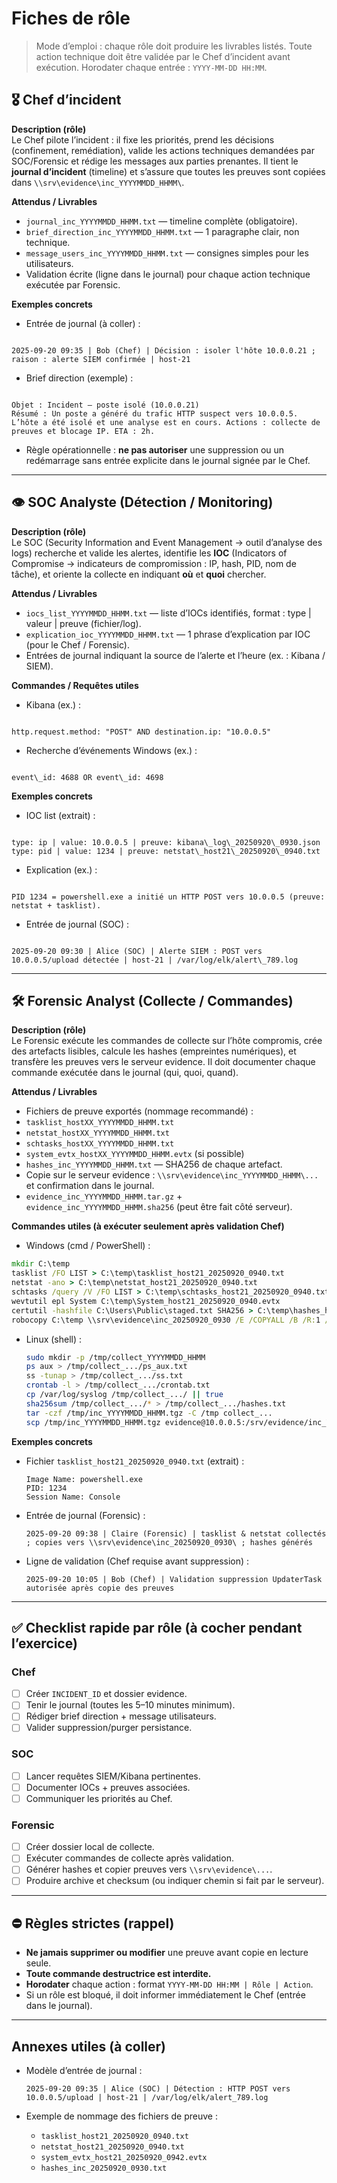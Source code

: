 # Fiches de rôle

> Mode d’emploi : chaque rôle doit produire les livrables listés. Toute action technique doit être validée par le Chef d’incident avant exécution. Horodater chaque entrée : `YYYY-MM-DD HH:MM`.


## 🎖️ Chef d’incident
**Description (rôle)**  
Le Chef pilote l’incident : il fixe les priorités, prend les décisions (confinement, remédiation), valide les actions techniques demandées par SOC/Forensic et rédige les messages aux parties prenantes. Il tient le **journal d’incident** (timeline) et s’assure que toutes les preuves sont copiées dans `\\srv\evidence\inc_YYYYMMDD_HHMM\`.

**Attendus / Livrables**
- `journal_inc_YYYYMMDD_HHMM.txt` — timeline complète (obligatoire).  
- `brief_direction_inc_YYYYMMDD_HHMM.txt` — 1 paragraphe clair, non technique.  
- `message_users_inc_YYYYMMDD_HHMM.txt` — consignes simples pour les utilisateurs.  
- Validation écrite (ligne dans le journal) pour chaque action technique exécutée par Forensic.

**Exemples concrets**
- Entrée de journal (à coller) :  
```

2025-09-20 09:35 | Bob (Chef) | Décision : isoler l'hôte 10.0.0.21 ; raison : alerte SIEM confirmée | host-21

```
- Brief direction (exemple) :  
```

Objet : Incident – poste isolé (10.0.0.21)
Résumé : Un poste a généré du trafic HTTP suspect vers 10.0.0.5. L’hôte a été isolé et une analyse est en cours. Actions : collecte de preuves et blocage IP. ETA : 2h.

```
- Règle opérationnelle : **ne pas autoriser** une suppression ou un redémarrage sans entrée explicite dans le journal signée par le Chef.

---

## 👁️ SOC Analyste (Détection / Monitoring)
**Description (rôle)**  
Le SOC (Security Information and Event Management → outil d’analyse des logs) recherche et valide les alertes, identifie les **IOC** (Indicators of Compromise → indicateurs de compromission : IP, hash, PID, nom de tâche), et oriente la collecte en indiquant **où** et **quoi** chercher.

**Attendus / Livrables**
- `iocs_list_YYYYMMDD_HHMM.txt` — liste d’IOCs identifiés, format : type | valeur | preuve (fichier/log).  
- `explication_ioc_YYYYMMDD_HHMM.txt` — 1 phrase d’explication par IOC (pour le Chef / Forensic).  
- Entrées de journal indiquant la source de l’alerte et l’heure (ex. : Kibana / SIEM).

**Commandes / Requêtes utiles**
- Kibana (ex.) :  
```

http.request.method: "POST" AND destination.ip: "10.0.0.5"

```
- Recherche d’événements Windows (ex.) :  
```

event\_id: 4688 OR event\_id: 4698

```

**Exemples concrets**
- IOC list (extrait) :
```

type: ip | value: 10.0.0.5 | preuve: kibana\_log\_20250920\_0930.json
type: pid | value: 1234 | preuve: netstat\_host21\_20250920\_0940.txt

```
- Explication (ex.) :
```

PID 1234 = powershell.exe a initié un HTTP POST vers 10.0.0.5 (preuve: netstat + tasklist).

```
- Entrée de journal (SOC) :
```

2025-09-20 09:30 | Alice (SOC) | Alerte SIEM : POST vers 10.0.0.5/upload détectée | host-21 | /var/log/elk/alert\_789.log

````

---

## 🛠️ Forensic Analyst (Collecte / Commandes)
**Description (rôle)**  
Le Forensic exécute les commandes de collecte sur l’hôte compromis, crée des artefacts lisibles, calcule les hashes (empreintes numériques), et transfère les preuves vers le serveur evidence. Il doit documenter chaque commande exécutée dans le journal (qui, quoi, quand).

**Attendus / Livrables**
- Fichiers de preuve exportés (nommage recommandé) :
- `tasklist_hostXX_YYYYMMDD_HHMM.txt`
- `netstat_hostXX_YYYYMMDD_HHMM.txt`
- `schtasks_hostXX_YYYYMMDD_HHMM.txt`
- `system_evtx_hostXX_YYYYMMDD_HHMM.evtx` (si possible)
- `hashes_inc_YYYYMMDD_HHMM.txt` — SHA256 de chaque artefact.  
- Copie sur le serveur evidence : `\\srv\evidence\inc_YYYYMMDD_HHMM\...` et confirmation dans le journal.  
- `evidence_inc_YYYYMMDD_HHMM.tar.gz` + `evidence_inc_YYYYMMDD_HHMM.sha256` (peut être fait côté serveur).

**Commandes utiles (à exécuter seulement après validation Chef)**
- Windows (cmd / PowerShell) :
```cmd
mkdir C:\temp
tasklist /FO LIST > C:\temp\tasklist_host21_20250920_0940.txt
netstat -ano > C:\temp\netstat_host21_20250920_0940.txt
schtasks /query /V /FO LIST > C:\temp\schtasks_host21_20250920_0940.txt
wevtutil epl System C:\temp\System_host21_20250920_0940.evtx
certutil -hashfile C:\Users\Public\staged.txt SHA256 > C:\temp\hashes_host21_20250920_0940.txt
robocopy C:\temp \\srv\evidence\inc_20250920_0930 /E /COPYALL /B /R:1 /W:1
````

* Linux (shell) :

  ```bash
  sudo mkdir -p /tmp/collect_YYYYMMDD_HHMM
  ps aux > /tmp/collect_.../ps_aux.txt
  ss -tunap > /tmp/collect_.../ss.txt
  crontab -l > /tmp/collect_.../crontab.txt
  cp /var/log/syslog /tmp/collect_.../ || true
  sha256sum /tmp/collect_.../* > /tmp/collect_.../hashes.txt
  tar -czf /tmp/inc_YYYYMMDD_HHMM.tgz -C /tmp collect_...
  scp /tmp/inc_YYYYMMDD_HHMM.tgz evidence@10.0.0.5:/srv/evidence/inc_YYYYMMDD_HHMM/
  ```

**Exemples concrets**

* Fichier `tasklist_host21_20250920_0940.txt` (extrait) :

  ```
  Image Name: powershell.exe
  PID: 1234
  Session Name: Console
  ```
* Entrée de journal (Forensic) :

  ```
  2025-09-20 09:38 | Claire (Forensic) | tasklist & netstat collectés ; copies vers \\srv\evidence\inc_20250920_0930\ ; hashes générés
  ```
* Ligne de validation (Chef requise avant suppression) :

  ```
  2025-09-20 10:05 | Bob (Chef) | Validation suppression UpdaterTask autorisée après copie des preuves
  ```

---

## ✅ Checklist rapide par rôle (à cocher pendant l’exercice)

### Chef

* [ ] Créer `INCIDENT_ID` et dossier evidence.
* [ ] Tenir le journal (toutes les 5–10 minutes minimum).
* [ ] Rédiger brief direction + message utilisateurs.
* [ ] Valider suppression/purger persistance.

### SOC

* [ ] Lancer requêtes SIEM/Kibana pertinentes.
* [ ] Documenter IOCs + preuves associées.
* [ ] Communiquer les priorités au Chef.

### Forensic

* [ ] Créer dossier local de collecte.
* [ ] Exécuter commandes de collecte après validation.
* [ ] Générer hashes et copier preuves vers `\\srv\evidence\...`.
* [ ] Produire archive et checksum (ou indiquer chemin si fait par le serveur).

---

## ⛔ Règles strictes (rappel)

* **Ne jamais supprimer ou modifier** une preuve avant copie en lecture seule.
* **Toute commande destructrice est interdite.**
* **Horodater** chaque action : format `YYYY-MM-DD HH:MM | Rôle | Action`.
* Si un rôle est bloqué, il doit informer immédiatement le Chef (entrée dans le journal).

---

## Annexes utiles (à coller)

* Modèle d’entrée de journal :

  ```
  2025-09-20 09:35 | Alice (SOC) | Détection : HTTP POST vers 10.0.0.5/upload | host-21 | /var/log/elk/alert_789.log
  ```
* Exemple de nommage des fichiers de preuve :

  * `tasklist_host21_20250920_0940.txt`
  * `netstat_host21_20250920_0940.txt`
  * `system_evtx_host21_20250920_0942.evtx`
  * `hashes_inc_20250920_0930.txt`

```

